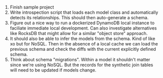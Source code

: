1. Finish sample project
2. Write introspection script that loads each model class and automatically detects its relationships. This should then auto-generate a schema.
2. Figure out a nice way to run a dockerized DynamoDB local instance to faciliate immediate local development. Can also investigate alternatives like RocksDB that might allow for a similar "object store" approach.
3. It should also be able to infer the models from the schema. Kind of like xo but for NoSQL. Then in the absence of a local cache we can load the previous schema and check the diffs with the current explicitly defined schema. 
4. Think about schema "migrations". Within a model it shouldn't matter since we're using NoSQL. But the records for the synthetic join tables will need to be updated if models change.